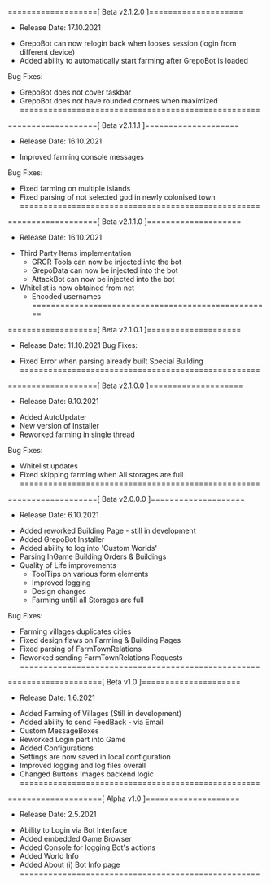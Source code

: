 ===================[ Beta v2.1.2.0 ]====================
+ Release Date: 17.10.2021
* GrepoBot can now relogin back when looses session (login from different device)
* Added ability to automatically start farming after GrepoBot is loaded

Bug Fixes:
- GrepoBot does not cover taskbar
- GrepoBot does not have rounded corners when maximized
===================================================


===================[ Beta v2.1.1.1 ]====================
+ Release Date: 16.10.2021
* Improved farming console messages

Bug Fixes:
- Fixed farming on multiple islands
- Fixed parsing of not selected god in newly colonised town
===================================================


===================[ Beta v2.1.1.0 ]====================
+ Release Date: 16.10.2021
* Third Party Items implementation
	* GRCR Tools can now be injected into the bot
	* GrepoData can now be injected into the bot
	* AttackBot can now be injected into the bot
* Whitelist is now obtained from net
	* Encoded usernames
===================================================


===================[ Beta v2.1.0.1 ]====================
+ Release Date: 11.10.2021
Bug Fixes:
- Fixed Error when parsing already built Special Building
===================================================


===================[ Beta v2.1.0.0 ]====================
+ Release Date: 9.10.2021
* Added AutoUpdater
* New version of Installer
* Reworked farming in single thread

Bug Fixes:
- Whitelist updates
- Fixed skipping farming when All storages are full
===================================================


===================[ Beta v2.0.0.0 ]====================
+ Release Date: 6.10.2021
* Added reworked Building Page - still in development
* Added GrepoBot Installer
* Added ability to log into 'Custom Worlds'
* Parsing InGame Building Orders & Buildings 
* Quality of Life improvements
	* ToolTips on various form elements
	* Improved logging
	* Design changes
	* Farming untill all Storages are full

Bug Fixes:
- Farming villages duplicates cities
- Fixed design flaws on Farming & Building Pages
- Fixed parsing of FarmTownRelations 
- Reworked sending FarmTownRelations Requests
===================================================


====================[ Beta v1.0 ]=====================
+ Release Date: 1.6.2021
* Added Farming of Villages (Still in development)
* Added ability to send FeedBack - via Email
* Custom MessageBoxes
* Reworked Login part into Game
* Added Configurations
* Settings are now saved in local configuration
* Improved logging and log files overall
* Changed Buttons Images backend logic
===================================================


====================[ Alpha v1.0 ]====================
+ Release Date: 2.5.2021
* Ability to Login via Bot Interface
* Added embedded Game Browser
* Added Console for logging Bot's actions
* Added World Info
* Added About (i) Bot Info page
===================================================
